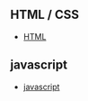 ## HTML / CSS
- [HTML](./src/main/webapp/html5_css3/)

## javascript
- [javascript](./src/main/webapp/javascript/)
